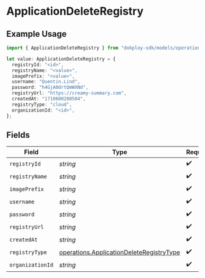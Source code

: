 # ApplicationDeleteRegistry

## Example Usage

```typescript
import { ApplicationDeleteRegistry } from "dokploy-sdk/models/operations";

let value: ApplicationDeleteRegistry = {
  registryId: "<id>",
  registryName: "<value>",
  imagePrefix: "<value>",
  username: "Quentin.Lind",
  password: "h4GjA0drtQmWXNd",
  registryUrl: "https://creamy-summary.com",
  createdAt: "1710600280504",
  registryType: "cloud",
  organizationId: "<id>",
};
```

## Fields

| Field                                                                                                | Type                                                                                                 | Required                                                                                             | Description                                                                                          |
| ---------------------------------------------------------------------------------------------------- | ---------------------------------------------------------------------------------------------------- | ---------------------------------------------------------------------------------------------------- | ---------------------------------------------------------------------------------------------------- |
| `registryId`                                                                                         | *string*                                                                                             | :heavy_check_mark:                                                                                   | N/A                                                                                                  |
| `registryName`                                                                                       | *string*                                                                                             | :heavy_check_mark:                                                                                   | N/A                                                                                                  |
| `imagePrefix`                                                                                        | *string*                                                                                             | :heavy_check_mark:                                                                                   | N/A                                                                                                  |
| `username`                                                                                           | *string*                                                                                             | :heavy_check_mark:                                                                                   | N/A                                                                                                  |
| `password`                                                                                           | *string*                                                                                             | :heavy_check_mark:                                                                                   | N/A                                                                                                  |
| `registryUrl`                                                                                        | *string*                                                                                             | :heavy_check_mark:                                                                                   | N/A                                                                                                  |
| `createdAt`                                                                                          | *string*                                                                                             | :heavy_check_mark:                                                                                   | N/A                                                                                                  |
| `registryType`                                                                                       | [operations.ApplicationDeleteRegistryType](../../models/operations/applicationdeleteregistrytype.md) | :heavy_check_mark:                                                                                   | N/A                                                                                                  |
| `organizationId`                                                                                     | *string*                                                                                             | :heavy_check_mark:                                                                                   | N/A                                                                                                  |